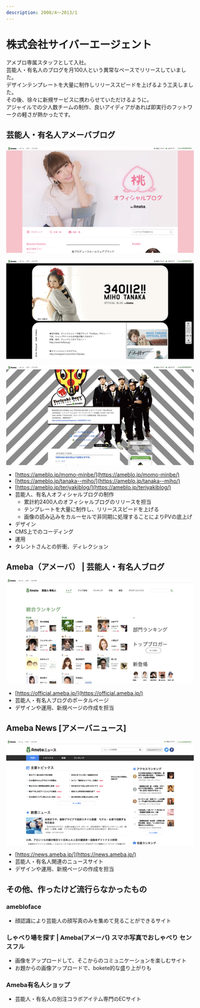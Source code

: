 ```yaml
---
description: 2008/4～2013/1
---
```


# 株式会社サイバーエージェント

アメブロ専属スタッフとして入社。  
芸能人・有名人のブログを月100人という異常なペースでリリースしていました。  
デザインテンプレートを大量に制作しリリーススピードを上げるよう工夫しました。  
その後、徐々に新規サービスに携わらせていただけるように。  
アジャイルでの少人数チームの制作、良いアイディアがあれば即実行のフットワークの軽さが熱かったです。

## 芸能人・有名人アメーバブログ

![&#x6843;&#x30AA;&#x30D5;&#x30A3;&#x30B7;&#x30E3;&#x30EB;&#x30D6;&#x30ED;&#x30B0;](../.gitbook/assets/image%20%289%29.png)

![&#x7530;&#x4E2D;&#x7F8E;&#x4FDD;&#x30AA;&#x30D5;&#x30A3;&#x30B7;&#x30E3;&#x30EB;&#x30D6;&#x30ED;&#x30B0;&#xFF62;340112!!&#xFF63;](../.gitbook/assets/image%20%288%29.png)

![TERIYAKI BOYZ &#x30C6;&#x30EA;&#x30E4;&#x30AD;&#x30DC;&#x30FC;&#x30A4;&#x30BA; OFFICIAL BLOG](../.gitbook/assets/image.png)

* [https://ameblo.jp/momo-minbe/](https://ameblo.jp/momo-minbe/)
* [https://ameblo.jp/tanaka--miho/](https://ameblo.jp/tanaka--miho/)
* [https://ameblo.jp/teriyakiblog/](https://ameblo.jp/teriyakiblog/)
* 芸能人、有名人オフィシャルブログの制作
  * 累計約2400人のオフィシャルブログのリリースを担当
  * テンプレートを大量に制作し、リリーススピードを上げる
  * 画像の読み込みをカルーセルで非同期に処理することによりPVの底上げ
* デザイン
* CMS上でのコーディング
* 運用
* タレントさんとの折衝、ディレクション

## Ameba（アメーバ） \| 芸能人・有名人ブログ

![Ameba&#xFF08;&#x30A2;&#x30E1;&#x30FC;&#x30D0;&#xFF09; \| &#x82B8;&#x80FD;&#x4EBA;&#x30FB;&#x6709;&#x540D;&#x4EBA;&#x30D6;&#x30ED;&#x30B0;](../.gitbook/assets/image%20%2813%29.png)

* [https://official.ameba.jp/](https://official.ameba.jp/)
* 芸能人・有名人ブログのポータルページ
* デザインや運用、新規ページの作成を担当

## Ameba News \[アメーバニュース\]

![Ameba News \[&#x30A2;&#x30E1;&#x30FC;&#x30D0;&#x30CB;&#x30E5;&#x30FC;&#x30B9;\]](../.gitbook/assets/image%20%2817%29.png)

* [https://news.ameba.jp/](https://news.ameba.jp/)
* 芸能人・有名人関連のニュースサイト
* デザインや運用、新規ページの作成を担当

## その他、作ったけど流行らなかったもの

### amebloface

* 顔認識により芸能人の顔写真のみを集めて見ることができるサイト

### しゃべり場を探す \| Ameba\(アメーバ\) スマホ写真でおしゃべり センスフル

* 画像をアップロードして、そこからのコミュニケーションを楽しむサイト
* お題からの画像アップロードで、bokete的な盛り上がりも

### Ameba有名人ショップ

* 芸能人・有名人の別注コラボアイテム専門のECサイト



 



